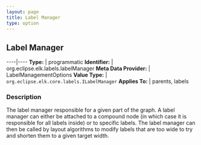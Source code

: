 ```yaml
---
layout: page
title: Label Manager
type: option
---
```

## Label Manager

----|----
**Type:** | programmatic
**Identifier:** | org.eclipse.elk.labels.labelManager
**Meta Data Provider:** | LabelManagementOptions
**Value Type:** | `org.eclipse.elk.core.labels.ILabelManager`
**Applies To:** | parents, labels

### Description

The label manager responsible for a given part of the graph. A label manager can either be attached to a compound node (in which case it is responsible for all labels inside) or to specific labels. The label manager can then be called by layout algorithms to modify labels that are too wide to try and shorten them to a given target width.
